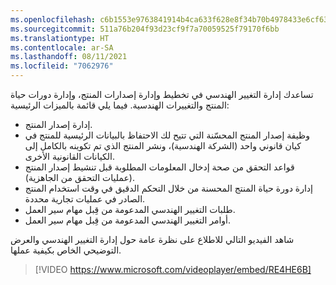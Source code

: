 ```yaml
---
ms.openlocfilehash: c6b1553e9763841914b4ca633f628e8f34b70b4978433e6cf6386c6d8128afbd
ms.sourcegitcommit: 511a76b204f93d23cf9f7a70059525f79170f6bb
ms.translationtype: HT
ms.contentlocale: ar-SA
ms.lasthandoff: 08/11/2021
ms.locfileid: "7062976"
---
```

تساعدك إدارة التغيير الهندسي في تخطيط وإدارة إصدارات المنتج، وإدارة دورات حياة المنتج والتغييرات الهندسية. فيما يلي قائمة بالميزات الرئيسية:

- إدارة إصدار المنتج.
- وظيفة إصدار المنتج المحسّنة التي تتيح لك الاحتفاظ بالبيانات الرئيسية للمنتج في كيان قانوني واحد (الشركة الهندسية)، ونشر المنتج الذي تم تكوينه بالكامل إلى الكيانات القانونية الأخرى.
- قواعد التحقق من صحة إدخال المعلومات المطلوبة قبل تنشيط إصدار المنتج (عمليات التحقق من الجاهزية).
- إدارة دورة حياة المنتج المحسنة من خلال التحكم الدقيق في وقت استخدام المنتج الصادر في عمليات تجارية محددة.
- طلبات التغيير الهندسي المدعومة من قِبل مهام سير العمل.
- أوامر التغيير الهندسي المدعومة من قِبل مهام سير العمل.

شاهد الفيديو التالي للاطلاع على نظرة عامة حول إدارة التغيير الهندسي والعرض التوضيحي الخاص بكيفية عملها.

> [!VIDEO https://www.microsoft.com/videoplayer/embed/RE4HE6B]

